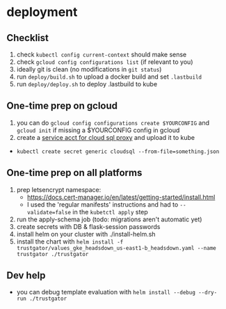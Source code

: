 # deployment

## Checklist

1. check `kubectl config current-context` should make sense
1. check `gcloud config configurations list` (if relevant to you)
1. ideally git is clean (no modifications in `git status`)
1. run `deploy/build.sh` to upload a docker build and set `.lastbuild`
1. run `deploy/deploy.sh` to deploy .lastbuild to kube

## One-time prep on gcloud

1. you can do `gcloud config configurations create $YOURCONFIG` and `gcloud init` if missing a $YOURCONFIG config in gcloud
1. create a [service acct for cloud sql proxy](https://cloud.google.com/sql/docs/mysql/sql-proxy#create-service-account) and upload it to kube
  - `kubectl create secret generic cloudsql --from-file=something.json`

## One-time prep on all platforms

1. prep letsencrypt namespace:
	- https://docs.cert-manager.io/en/latest/getting-started/install.html
	- I used the 'regular manifests' instructions and had to `--validate=false` in the `kubetctl apply` step
1. run the apply-schema job (todo: migrations aren't automatic yet)
1. create secrets with DB & flask-session passwords
1. install helm on your cluster with ./install-helm.sh
1. install the chart with `helm install -f trustgator/values_gke_headsdown_us-east1-b_headsdown.yaml --name trustgator ./trustgator`

## Dev help

* you can debug template evaluation with `helm install --debug --dry-run ./trustgator`
